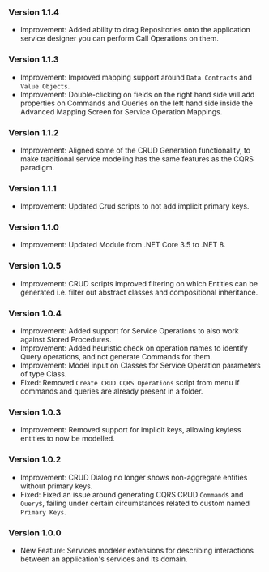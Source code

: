 ### Version 1.1.4

- Improvement: Added ability to drag Repositories onto the application service designer you can perform Call Operations on them.

### Version 1.1.3

- Improvement: Improved mapping support around `Data Contracts` and `Value Objects`.
- Improvement: Double-clicking on fields on the right hand side will add properties on Commands and Queries on the left hand side inside the Advanced Mapping Screen for Service Operation Mappings.

### Version 1.1.2

- Improvement: Aligned some of the CRUD Generation functionality, to make traditional service modeling has the same features as the CQRS paradigm.

### Version 1.1.1

- Improvement: Updated Crud scripts to not add implicit primary keys.

### Version 1.1.0

- Improvement: Updated Module from .NET Core 3.5 to .NET 8.

### Version 1.0.5

- Improvement: CRUD scripts improved filtering on which Entities can be generated i.e. filter out abstract classes and compositional inheritance.

### Version 1.0.4

- Improvement: Added support for Service Operations to also work against Stored Procedures.
- Improvement: Added heuristic check on operation names to identify Query operations, and not generate Commands for them.
- Improvement: Model input on Classes for Service Operation parameters of type Class.
- Fixed: Removed `Create CRUD CQRS Operations` script from menu if commands and queries are already present in a folder.

### Version 1.0.3

- Improvement: Removed support for implicit keys, allowing keyless entities to now be modelled.

### Version 1.0.2

- Improvement: CRUD Dialog no longer shows non-aggregate entities without primary keys.
- Fixed: Fixed an issue around generating CQRS CRUD `Command`s and `Query`s, failing under certain circumstances related to custom named `Primary Keys`.

### Version 1.0.0

- New Feature: Services modeler extensions for describing interactions between an application's services and its domain.
